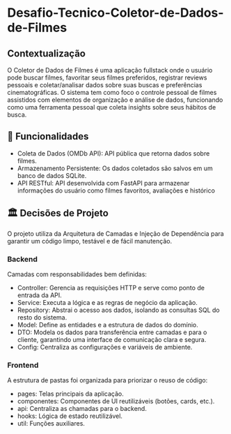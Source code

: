 # Desafio-Tecnico-Coletor-de-Dados-de-Filmes

## Contextualização
O Coletor de Dados de Filmes é uma aplicação fullstack onde o usuário pode buscar filmes, 
favoritar seus filmes preferidos, registrar reviews pessoais e 
coletar/analisar dados sobre suas buscas e preferências cinematográficas. 
O sistema tem como foco o controle pessoal de filmes assistidos com elementos de 
organização e análise de dados, funcionando como uma ferramenta pessoal que 
coleta insights sobre seus hábitos de busca.


## 🎯 Funcionalidades

- Coleta de Dados (OMDb API): API pública que retorna dados sobre filmes.
- Armazenamento Persistente: Os dados coletados são salvos em um banco de dados SQLite.
- API RESTful:  API desenvolvida com FastAPI para armazenar informações do usuário como filmes favoritos, avaliações e histórico


## 🏛️ Decisões de Projeto
O projeto utiliza da Arquitetura de Camadas e Injeção de Dependência para garantir um código limpo, testável e de fácil manutenção.

### Backend
Camadas com responsabilidades bem definidas:

- Controller: Gerencia as requisições HTTP e serve como ponto de entrada da API.
- Service: Executa a lógica e as regras de negócio da aplicação.
- Repository: Abstrai o acesso aos dados, isolando as consultas SQL do resto do sistema.
- Model: Define as entidades e a estrutura de dados do domínio.
- DTO: Modela os dados para transferência entre camadas e para o cliente, garantindo uma interface de comunicação clara e segura.
- Config: Centraliza as configurações e variáveis de ambiente.

### Frontend
A estrutura de pastas foi organizada para priorizar o reuso de código:

- pages: Telas principais da aplicação.
- componentes: Componentes de UI reutilizáveis (botões, cards, etc.).
- api: Centraliza as chamadas para o backend.
- hooks: Lógica de estado reutilizável.
- util: Funções auxiliares.
